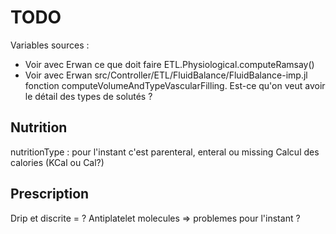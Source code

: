 # TODO

Variables sources :
- Voir avec Erwan ce que doit faire ETL.Physiological.computeRamsay()
- Voir avec Erwan src/Controller/ETL/FluidBalance/FluidBalance-imp.jl 
  fonction computeVolumeAndTypeVascularFilling.
  Est-ce qu'on veut avoir le détail des types de solutés ?

## Nutrition 

nutritionType : pour l'instant c'est parenteral, enteral ou missing
Calcul des calories (KCal ou Cal?)


## Prescription
Drip et discrite = ?
Antiplatelet molecules => problemes pour l'instant ?